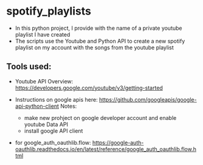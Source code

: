 # spotify_playlists

* In this python project, I provide with the name of a private youtube playlist I have created
* The scripts use the Youtube and Python API to create a new spotify playlist on my account with the songs from the youtube playlist


## Tools used:
* Youtube API Overview: https://developers.google.com/youtube/v3/getting-started
* Instructions on google apis here: https://github.com/googleapis/google-api-python-client
  Notes:
  - make new prohject on google developer account and enable youtube Data API
  - install google API client

* for google_auth_oauthlib.flow: https://google-auth-oauthlib.readthedocs.io/en/latest/reference/google_auth_oauthlib.flow.html
